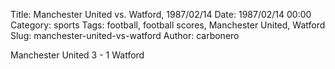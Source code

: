 Title: Manchester United vs. Watford, 1987/02/14
Date: 1987/02/14 00:00
Category: sports
Tags: football, football scores, Manchester United, Watford
Slug: manchester-united-vs-watford
Author: carbonero


Manchester United 3 - 1 Watford
